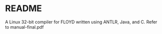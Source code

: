 # README
A Linux 32-bit compiler for FLOYD written using ANTLR, Java, and C. Refer to manual-final.pdf